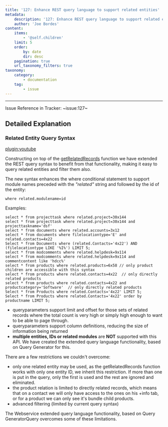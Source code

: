 ```yaml
---
title: '127: Enhance REST query language to support related entities'
metadata:
    description: '127: Enhance REST query language to support related entities'
    author: 'Joe Bordes'
content:
    items:
        - '@self.children'
    limit: 5
    order:
        by: date
        dir: desc
    pagination: true
    url_taxonomy_filters: true
taxonomy:
    category:
        - documentation
    tag:
        - issue
---
```

---
Issue Reference in Tracker: ~issue:127~

## Detailed Explanation
### Related Entity Query Syntax

[plugin:youtube](https://youtu.be/5B0A6IPMnJM)


Constructing on top of the [getRelatedRecords](http://localhost/coreBOSDocumentation/configuration-tools/webservice-development/getrelatedcontrols) function we have extended the REST query syntax to benefit from that functionality, making it easy to query related entities and filter them also.

The new syntax enhances the where conditional statement to support module names preceded with the *"related"* string and followed by the id of the entity:
```
where related.modulename=id
```

Examples:
```
select * from projecttask where related.project=30x144
select * from projecttask where related.project=30x144 and projecttaskname='dsf'
select * from documents where related.accounts=3x12
select * from documents where filelocationtype='E' and related.contacts=4x22
Select * from Documents where (related.Contacts='4x22') AND (filelocationtype LIKE '%I%') LIMIT 5;
select * from modcomments where related.helpdesk=9x114
select * from modcomments where related.helpdesk=9x114 and commentcontent like 'hdcc%'
select * from products where related.products=6x58 // only product children are accessible with this syntax
select * from products where related.contacts=4x22  // only directly related products
select * from products where related.contacts=4x22 and productcategory='Software'  // only directly related products
Select * from Products where related.Contacts='4x22' LIMIT 5;
Select * from Products where related.Contacts='4x22' order by productname LIMIT 5;
```

- queryparameters support limit and offset for those sets of related records where the total count is very high or simply high enough to want to be able to page through.
- queryparameters support column definitions, reducing the size of information being returned
- **multiple entities, IDs or related modules** are **NOT** supported with this API. We have created the extended query language functionality, based on Query Generator for this.

There are a few restrictions we couldn't overcome:

- only one related entity may be used, as the getRelatedRecords function works with only one entity ID, we inherit this restriction. If more than one is put in the query, only the first is used and the rest are ignored and eliminated.
- the product relation is limited to directly related records, which means that on a contact we will only have access to the ones on his +info tab, or for a product we can only see it's bundle child products.
- advanced filtering (limited by current query syntax)

<div class="notices blue">
The Webservice extended query language functionality, based on Query GeneratorQuery overcomes some of these limitations.
</div>